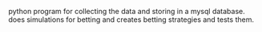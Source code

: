 python program for collecting the data and storing in a mysql database.
does simulations for betting and creates betting strategies and tests them.